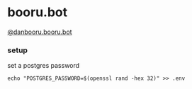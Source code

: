 # booru.bot

[@danbooru.booru.bot](https://bsky.app/profile/danbooru.booru.bot)

### setup

set a postgres password

```shell
echo "POSTGRES_PASSWORD=$(openssl rand -hex 32)" >> .env
```
